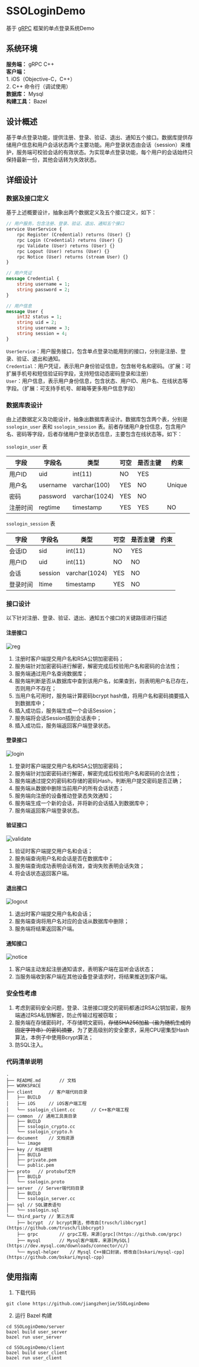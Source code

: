 # SSOLoginDemo
基于 [gRPC](https://github.com/grpc) 框架的单点登录系统Demo

## 系统环境
**服务端：** gRPC C++    
**客户端：**    
	1. iOS（Objective-C，C++）    
	2. C++ 命令行（调试使用）   
**数据库：** Mysql    
**构建工具：** Bazel

## 设计概述
基于单点登录功能，提供注册、登录、验证、退出、通知五个接口。数据库提供存储用户信息和用户会话状态两个主要功能。用户登录状态由会话（session）来维护，服务端可校验会话的有效状态。为实现单点登录功能，每个用户的会话始终只保持最新一份，其他会话转为失效状态。

## 详细设计

### 数据及接口定义

基于上述概要设计，抽象出两个数据定义及五个接口定义，如下：

```protobuf
// 用户服务，包含注册、登录、验证、退出、通知五个接口
service UserService {
	rpc Register (Credential) returns (User) {}
	rpc Login (Credential) returns (User) {}
	rpc Validate (User) returns (User) {}
	rpc Logout (User) returns (User) {}
	rpc Notice (User) returns (stream User) {}
}

// 用户凭证
message Credential {
	string username = 1;
	string password = 2;
}

// 用户信息
message User {
	int32 status = 1;
	string uid = 2;
	string username = 3;
	string session = 4;
}
```

`UserService`：用户服务接口，包含单点登录功能用到的接口，分别是注册、登录、验证、退出和通知。    
`Credential`：用户凭证，表示用户身份验证信息，包含帐号名和密码。（扩展：可扩展手机号和短信验证码字段，支持短信动态密码登录和注册）     
`User`：用户信息，表示用户身份信息，包含状态、用户ID、用户名、在线状态等字段。（扩展：可支持手机号、邮箱等更多用户信息字段）

### 数据库表设计

由上述数据定义及功能设计，抽象出数据库表设计。数据库包含两个表，分别是 `ssologin_user` 表和 `ssologin_session` 表。前者存储用户身份信息，包含用户名、密码等字段，后者存储用户登录状态信息，主要包含在线状态等。如下：

`ssologin_user` 表 

字段|字段名|类型|可空|是否主键|约束
---|---|---|---|---|---
用户ID|uid|int(11)|NO|YES|
用户名|username|varchar(100)|YES|NO|Unique
密码|password|varchar(1024)|YES|NO|
注册时间|regtime|timestamp|YES|YES|NO|

`ssologin_session` 表

字段|字段名|类型|可空|是否主键|约束
---|---|---|---|---|---
会话ID|sid|int(11)|NO|YES|
用户ID|uid|int(11)|NO|NO|
会话|session|varchar(1024)|YES|NO|
登录时间|ltime|timestamp|YES|NO|

### 接口设计

以下针对注册、登录、验证、退出、通知五个接口的关键路径进行描述

#### 注册接口

<!--Client->Server: reg(username, password)
Server->Server: decrypt password
Server->Server: params check
Server->Database: query username
Database->Server: query response
Server->Server: check username exists
Server->Database: insert(username, hash-password)
Database->Server: success
Server->Server: make session
Server->Database: insert session
Database->Server: success
Server->Client: success(session)-->

![reg](https://github.com/jiangzhenjie/SSOLoginDemo/blob/master/document/image/reg.svg)

1. 注册时客户端提交用户名和RSA公钥加密密码；
2. 服务端针对加密密码进行解密，解密完成后校验用户名和密码的合法性；
3. 服务端通过用户名查询数据库；
4. 服务端判断是否从数据库中查到该用户名，如果查到，则表明用户名已存在，否则用户不存在；
5. 当用户名可用时，服务端计算密码bcrypt hash值，将用户名和密码摘要插入到数据库中；
6. 插入成功后，服务端生成一个会话Session；
7. 服务端将会话Session插到会话表中；
8. 插入成功后，服务端返回客户端登录状态。

#### 登录接口

<!--Client->Server: login(username, password)
Server->Server: decrypt password
Server->Server: params check
Server->Database: query(username, password)
Database->Server: query response
Server->Server: validate password
Server- ->Client: fail(username or password invalid)
Server- ->Client: notice login status invalid
Server->Database: delete all session
Database->Server: success
Server->Server: make session
Server->Database: insert session
Database->Server: success
Server->Client: success(session)-->

![login](https://github.com/jiangzhenjie/SSOLoginDemo/blob/master/document/image/login.svg)

1. 登录时客户端提交用户名和RSA公钥加密密码；
2. 服务端针对加密密码进行解密，解密完成后校验用户名和密码的合法性；
3. 服务端通过提交的密码和存储的密码Hash，判断用户提交密码是否正确；
4. 服务端从数据中删除当前用户的所有会话状态；
5. 服务端向注册的设备推动登录态失效通知；
6. 服务端生成一个新的会话，并将新的会话插入到数据库中；
7. 服务端返回客户端登录状态。

#### 验证接口

<!--Client->Server: validate(username, session)
Server->Server: params check
Server->Database: query(username, session)
Database->Server: query response
Server->Server: check if query success
Server-- >Client: fail(session invalid)
Server->Client: success(session valid)-->

![validate](https://github.com/jiangzhenjie/SSOLoginDemo/blob/master/document/image/validate.svg)

1. 验证时客户端提交用户名和会话；
2. 服务端查询用户名和会话是否在数据库中；
3. 服务端查询成功表明会话有效，查询失败表明会话失效；
4. 将会话状态返回客户端。

#### 退出接口

<!--Client->Server: logout(username, session)
Server->Server: params check
Server->Database: delete(username, session)
Database->Server: delete response
Server->Client: logout success-->

![logout](https://github.com/jiangzhenjie/SSOLoginDemo/blob/master/document/image/logout.svg)

1. 退出时客户端提交用户名和会话；
2. 服务端查询将用户名对应的会话从数据库中删除；
3. 服务端将结果返回客户端。


#### 通知接口
<!--Client->Server: register logout notice
Server->Server: login
Server->Client: notice logout-->

![notice](https://github.com/jiangzhenjie/SSOLoginDemo/blob/master/document/image/notice.svg)

1. 客户端主动发起注册通知请求，表明客户端在监听会话状态；
2. 当服务端收到客户端在其他设备登录请求时，将结果推送到客户端。

### 安全性考虑
1. 考虑到密码安全问题，登录、注册接口提交的密码都通过RSA公钥加密，服务端通过RSA私钥解密，防止传输过程被窃取；
2. 服务端在存储密码时，不存储明文密码，~~存储SHA256加盐（盐为随机生成的固定字符串）的密码摘要~~，为了更高级别的安全要求，采用CPU密集型Hash算法，本例子中使用Bcrypt算法；
3. 防SQL注入。

### 代码清单说明

```tree
.
├── README.md		// 文档
├── WORKSPACE						
├── client		// 客户端代码目录
│   ├── BUILD						
│   ├── iOS		// iOS客户端工程
│   └── ssologin_client.cc		// C++客户端工程
├── common	// 通用工具类目录
│   ├── BUILD
│   ├── ssologin_crypto.cc
│   └── ssologin_crypto.h
├── document	// 文档资源
│   └── image
├── key	// RSA密钥
│   ├── BUILD
│   ├── private.pem
│   └── public.pem
├── proto	// protobuf文件
│   ├── BUILD
│   └── ssologin.proto
├── server	// Server端代码目录
│   ├── BUILD
│   └── ssologin_server.cc
├── sql	// SQL建表语句
│   └── ssologin.sql
└── third_party	// 第三方库
    ├── bcrypt	// bcrypt算法，修改自[trusch/libbcrypt](https://github.com/trusch/libbcrypt)
    ├── grpc		// grpc工程，来源[grpc](https://github.com/grpc)
    ├── mysql		// Mysql客户端库，来源[MySQL](https://dev.mysql.com/downloads/connector/c/)
    └── mysql-helper	// Mysql C++接口封装，修改自[bskari/mysql-cpp](https://github.com/bskari/mysql-cpp)
```

## 使用指南
1. 下载代码     
```git
git clone https://github.com/jiangzhenjie/SSOLoginDemo
```
2. 运行 Bazel 构建

```shell
cd SSOLoginDemo/server
bazel build user_server
bazel run user_server

cd SSOLoginDemo/client
bazel build user_client
bazel run user_client
```
